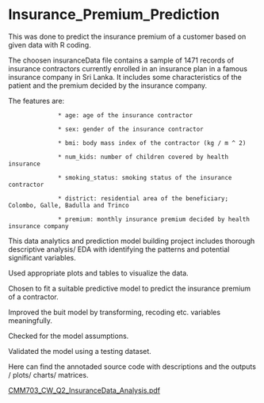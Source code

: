 # Insurance_Premium_Prediction
This was done to predict the insurance premium of a customer based on given data with R coding.

The choosen insuranceData file contains a sample of 1471 records of insurance contractors currently enrolled in an insurance plan 
in a famous insurance company in Sri Lanka. It includes some characteristics of the patient and the premium decided by the insurance company.

The features are:

                  * age: age of the insurance contractor
                  
                  * sex: gender of the insurance contractor 
                  
                  * bmi: body mass index of the contractor (kg / m ^ 2)
                  
                  * num_kids: number of children covered by health insurance
                  
                  * smoking_status: smoking status of the insurance contractor
                  
                  * district: residential area of the beneficiary; Colombo, Galle, Badulla and Trinco
                  
                  * premium: monthly insurance premium decided by health insurance company
                  
This data analytics and prediction model building project includes thorough descriptive analysis/ EDA with identifying the patterns and potential 
significant variables.

Used appropriate plots and tables to visualize the data.

Chosen to fit a suitable predictive model to predict the insurance premium of a contractor.

Improved the buit model by transforming, recoding etc. variables meaningfully.

Checked for the model assumptions.

Validated the model using a testing dataset.

Here can find the annotaded source code with descriptions and the outputs / plots/ charts/ matrices.

[CMM703_CW_Q2_InsuranceData_Analysis.pdf](https://github.com/susudu/Insurance_Premium_Prediction/files/9308947/CMM703_CW_Q2_InsuranceData_Analysis.pdf)
